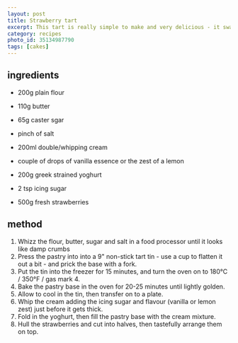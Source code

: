 ```yaml
---
layout: post
title: Strawberry tart
excerpt: This tart is really simple to make and very delicious - it swaps out the cr&egrave;me patissiere you normally get with this type of thing with a mixture of cream and yoghurt. 
category: recipes
photo_id: 35134987790
tags: [cakes]
---
```


ingredients
-----------

 * 200g plain flour
 * 110g butter
 * 65g caster sgar
 * pinch of salt

 * 200ml double/whipping cream
 * couple of drops of vanilla essence or the zest of a lemon
 * 200g greek strained yoghurt
 * 2 tsp icing sugar
 * 500g fresh strawberries

method
------

1. Whizz the flour, butter, sugar and salt in a food processor until it looks like damp crumbs
2. Press the pastry into into a 9" non-stick tart tin - use a cup to flatten it out a bit - and prick the base with a fork.
3. Put the tin into the freezer for 15 minutes, and turn the oven on to 180&deg;C / 350&deg;F / gas mark 4.
4. Bake the pastry base in the oven for 20-25 minutes until lightly golden.
5. Allow to cool in the tin, then transfer on to a plate.
6. Whip the cream adding the icing sugar and flavour (vanilla or lemon zest) just before it gets thick.
7. Fold in the yoghurt, then fill the pastry base with the cream mixture.
8. Hull the strawberries and cut into halves, then tastefully arrange them on top.
